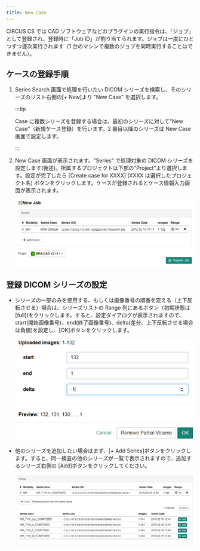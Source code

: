 ```yaml
---
title: New Case
---
```


CIRCUS CS では CAD ソフトウェアなどのプラグインの実行指令は、「ジョブ」として登録され、登録時に「Job ID」が割り当てられます。ジョブは一度にひとつずつ逐次実行されます（1 台のマシンで複数のジョブを同時実行することはできません）。

## ケースの登録手順

1. Series Search 画面で処理を行いたい DICOM シリーズを検索し、そのシリーズのリスト右側の[+ New]より "New Case" を選択します。

   :::tip

   Case に複数シリーズを登録する場合は、最初のシリーズに対して"New Case"（新規ケース登録）を行います。2 番目以降のシリーズは New Case 画面で設定します。

   :::

1. New Case 画面が表示されます。"Series" で処理対象の DICOM シリーズを設定します(後述)。所属するプロジェクトは下部の"Project"より選択します。設定が完了したら [Create case for XXXX] (XXXX は選択したプロジェクト名) ボタンをクリックします。ケースが登録されるとケース情報入力画面が表示されます。

   ![New Case](new-job.png)

## 登録 DICOM シリーズの設定

- シリーズの一部のみを使用する、もしくは画像番号の順番を変える（上下反転させる）場合は、シリーズリストの Range 列にあるボタン（初期状態は[full])をクリックします。すると、設定ダイアログが表示されますので、start(開始画像番号)、end(終了画像番号)、delta(差分、上下反転させる場合は負値)を設定し、[OK]ボタンをクリックします。

  ![Partial volume setting](partial-volume-dialog.png)

- 他のシリーズを追加したい場合はまず、[+ Add Series]ボタンをクリックします。すると、同一検査の他のシリーズが一覧で表示されますので、追加するシリーズ右側の [Add]ボタンをクリックしてください。

  ![Add DICOM series](add-dicom-series.png)
